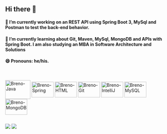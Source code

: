 ## Hi there 👋

#### 🔭 I’m currently working on an REST API using Spring Boot 3, MySql and Postman to test the back-end behavior.
#### 🌱 I’m currently learning about Git, Maven, MySql, MongoDB and APIs with Spring Boot. I am also studying an MBA in Software Architecture and Solutions
#### 😄 Pronouns: he/his.

<!---  ![Breno Mascarenhas GitHub stats](https://github-readme-stats.vercel.app/api?username=brenoliveira8&show_icons=true&theme=radical) -->
  <br>
<!--- ![Top Langs](https://github-readme-stats.vercel.app/api/top-langs/?username=brenoliveira8&layout=compact&show_icons=true&theme=radical&hide_progress=true) -->

<div style="display: inline_block"><br>
  <img align="center" alt="Breno-Java" height="60" width="80" src="https://cdn.jsdelivr.net/gh/devicons/devicon/icons/java/java-original.svg"/>
  <img align="center" alt="Breno-Spring" height="50" width="70" src="https://cdn.jsdelivr.net/gh/devicons/devicon/icons/spring/spring-original.svg"/>
  <img align="center" alt="Breno-HTML" height="50" width="70" src="https://cdn.jsdelivr.net/gh/devicons/devicon/icons/html5/html5-original.svg"/>
  <img align="center" alt="Breno-Git" height="50" width="70" src="https://cdn.jsdelivr.net/gh/devicons/devicon/icons/git/git-original.svg"/>
  <img align="center" alt="Breno-IntelliJ" height="50" width="70" src="https://cdn.jsdelivr.net/gh/devicons/devicon/icons/intellij/intellij-original.svg"/>
  <img align="center" alt="Breno-MySQL" height="50" width="70" src="https://cdn.jsdelivr.net/gh/devicons/devicon/icons/mysql/mysql-original.svg"/>
  <img align="center" alt="Breno-MongoDB" height="50" width="70" src="https://cdn.jsdelivr.net/gh/devicons/devicon/icons/mongodb/mongodb-original.svg"/>
</div>

##
  
<div> 
  <a href = "mailto:brenoliveira8@gmail.com"><img src="https://img.shields.io/badge/Gmail-D14836?style=for-the-badge&logo=gmail&logoColor=white" target="_blank"></a>
  <a href="https://www.linkedin.com/in/breno-mascarenhas-oliveira-9040b6125/" target="_blank"><img src="https://img.shields.io/badge/-LinkedIn-%230077B5?style=for-the-badge&logo=linkedin&logoColor=white" target="_blank"></a> 
</div>
